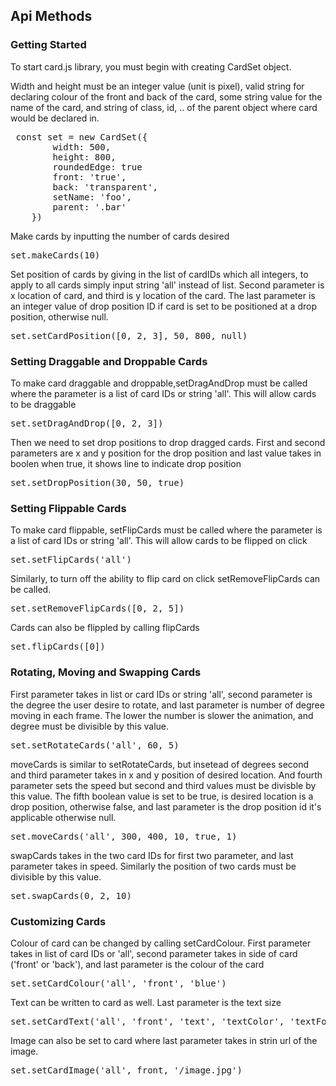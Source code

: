 
## Api Methods

<h3>Getting Started</h3>

To start card.js library, you must begin with creating CardSet object.

Width and height must be an integer value (unit is pixel), valid string for declaring colour of the front and back of the card, some string value for the name of the card, and string of class, id, .. of the parent object where card would be declared in.
           
<pre> const set = new CardSet({ 
        width: 500,
        height: 800,
        roundedEdge: true
        front: 'true',
        back: 'transparent',
        setName: 'foo',
        parent: '.bar'
    })
</pre>
Make cards by inputting the number of cards desired
<pre>set.makeCards(10)</pre>

Set position of cards by giving in the list of cardIDs which all integers, to apply to all cards simply input string 'all' instead of list.
Second parameter is x location of card, and third is y location of the card. The last parameter is an integer value of drop position ID if card is set
to be positioned at a drop position, otherwise null.

<pre>set.setCardPosition([0, 2, 3], 50, 800, null)</pre>

<h3>Setting Draggable and Droppable Cards</h3>

<p>To make card draggable and droppable,setDragAndDrop must be called where the parameter is a list of card IDs or string 'all'. This will allow cards to be draggable</p>
<pre>set.setDragAndDrop([0, 2, 3])</pre>

<p>Then we need to set drop positions to drop dragged cards. First and second parameters are x and y position for the drop position and last value takes in boolen when true, it shows line to indicate drop position</p>
<pre>set.setDropPosition(30, 50, true)</pre>

<h3>Setting Flippable Cards</h3>
<p>To make card flippable, setFlipCards must be called where the parameter is a list of card IDs or string 'all'. This will allow cards to be flipped on click</p>
<pre>set.setFlipCards('all')</pre>

<p>Similarly, to turn off the ability to flip card on click setRemoveFlipCards can be called.</p>
<pre>set.setRemoveFlipCards([0, 2, 5])</pre>

<p>Cards can also be flippled by calling flipCards</p>
<pre>set.flipCards([0])</pre>

<h3>Rotating, Moving and Swapping Cards</h3>
<p>First parameter takes in list or card IDs or string 'all', second parameter is the degree the user desire to rotate, and last parameter is number of degree moving in each frame. The lower the number is slower 
the animation, and degree must be divisible by this value.</p>
<pre>set.setRotateCards('all', 60, 5)</pre>

<p>moveCards is similar to setRotateCards, but insetead of degrees second and third parameter takes in x and y position of desired location. And fourth
parameter sets the speed but second and third values must be divisble by this value. The fifth boolean value is set to be true, is desired location is a drop position, otherwise false, and last 
parameter is the drop position id it's applicable otherwise null.
</p>
<pre>set.moveCards('all', 300, 400, 10, true, 1)</pre>

<p>swapCards takes in the two card IDs for first two parameter, and last parameter takes in speed. Similarly the position of two cards must be divisible by this value.
</p>
<pre>set.swapCards(0, 2, 10)</pre>

<h3>Customizing Cards</h3>
<p>Colour of card can be changed by calling setCardColour. First parameter takes in list of card IDs or 'all', second parameter takes in side of card ('front' or 'back'), and last parameter is the colour of the card</p>
<pre>set.setCardColour('all', 'front', 'blue')</pre>

<p> Text can be written to card as well. Last parameter is the text size</p>
<pre>set.setCardText('all', 'front', 'text', 'textColor', 'textFont', 10)</pre>

<p>Image can also be set to card where last parameter takes in strin url of the image.</p>
<pre>set.setCardImage('all', front, '/image.jpg')</pre>
